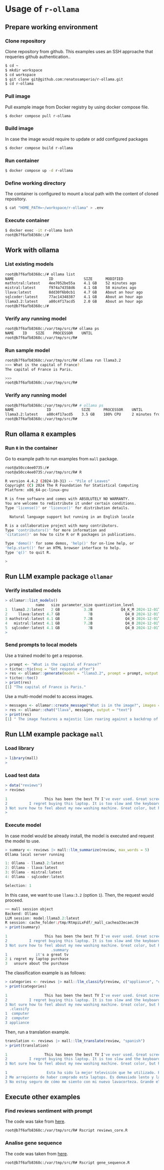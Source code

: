 # Usage of `r-ollama`

## Prepare working environment
### Clone repository
Clone repository from github. This examples uses an SSH approache that requeries github authentication..
```bash
$ cd ~
$ mkdir workspace
$ cd workspace
$ git clone git@github.com:renatosamperio/r-ollama.git
$ cd r-ollama
```

### Pull image
Pull example image from Docker registry by using docker compose file.
```bash
$ docker compose pull r-ollama
```

### Build image
In case the image would require to update or add configured packages 
```bash
$ docker compose build r-ollama
```

### Run container
```bash
$ docker compose up -d r-ollama
```

### Define working directory
The container is configured to mount a local path with the content of cloned repository.
```bash
$ cat "HOME_PATH=~/workspace/r-ollama" > .env
```

### Execute container
```bash
$ docker exec -it r-ollama bash
root@b7f6afb8368c:/# 
```

## Work with ollama
### List existing models
```bash
root@b7f6afb8368c:/# ollama list
NAME                ID              SIZE      MODIFIED          
mathstral:latest    4ee7052be55a    4.1 GB    52 minutes ago       
mistral:latest      f974a74358d6    4.1 GB    58 minutes ago       
llava:latest        8dd30f6b0cb1    4.7 GB    About an hour ago    
sqlcoder:latest     77ac14348387    4.1 GB    About an hour ago    
llama3.2:latest     a80c4f17acd5    2.0 GB    About an hour ago    
root@b7f6afb8368c:/# 
```

### Verify any running model
```bash
root@b7f6afb8368c:/var/tmp/src/R# ollama ps
NAME    ID    SIZE    PROCESSOR    UNTIL 
root@b7f6afb8368c:/var/tmp/src/R#
```

### Run sample model
```bash
root@b7f6afb8368c:/var/tmp/src/R# ollama run llama3.2
>>> What is the capital of France?
The capital of France is Paris.

>>> 
root@b7f6afb8368c:/var/tmp/src/R#
```

### Verify any running model
```bash
root@b7f6afb8368c:/var/tmp/src/R# # ollama ps
NAME               ID              SIZE      PROCESSOR    UNTIL              
llama3.2:latest    a80c4f17acd5    3.5 GB    100% CPU     2 minutes from now   
root@b7f6afb8368c:/var/tmp/src/R#
```

## Run ollama `R` examples
### Run `R` in the container
Go to example path to run examples from `mall` package.
```bash
root@a50cc4ee0735:/# 
root@a50cc4ee0735:/var/tmp/src/R# R

R version 4.4.2 (2024-10-31) -- "Pile of Leaves"
Copyright (C) 2024 The R Foundation for Statistical Computing
Platform: x86_64-pc-linux-gnu

R is free software and comes with ABSOLUTELY NO WARRANTY.
You are welcome to redistribute it under certain conditions.
Type 'license()' or 'licence()' for distribution details.

  Natural language support but running in an English locale

R is a collaborative project with many contributors.
Type 'contributors()' for more information and
'citation()' on how to cite R or R packages in publications.

Type 'demo()' for some demos, 'help()' for on-line help, or
'help.start()' for an HTML browser interface to help.
Type 'q()' to quit R.

> 
```

## Run LLM example package `ollamar`
### Verify installed models
```r
> ollamar::list_models() 
              name   size parameter_size quantization_level            modified
1  llama3.2:latest   2 GB           3.2B             Q4_K_M 2024-12-01T14:44:39
2     llava:latest 4.7 GB             7B               Q4_0 2024-12-01T14:59:24
3 mathstral:latest 4.1 GB           7.2B               Q4_0 2024-12-01T15:12:25
4   mistral:latest 4.1 GB           7.2B               Q4_0 2024-12-01T15:05:48
5  sqlcoder:latest 4.1 GB             7B               Q4_0 2024-12-01T14:51:14
>
```

### Send prompts to local models
Use a trained model to get a response.
```r
> prompt <- "What is the capital of France?"
> tictoc::tic(msg = "Got response after")
> res <- ollamar::generate(model = "llama3.2", prompt = prompt, output = "text")
> tictoc::toc()
> print(res)
[1] "The capital of France is Paris."
```

Use a multi-model model to access images.
```r
> messages <- ollamar::create_message("What is in the image?", images = "lion.png")
> res <- ollamar::chat("llava", messages, output = "text")
> print(res)
[1] " The image features a majestic lion roaring against a backdrop of the sunset or sunrise. The lion appears to be in mid-roar, showcasing its powerful teeth and muscles. The setting suggests it's either early morning or late afternoon due to the warm lighting and colors present in the sky. "
```

## Run LLM example package `mall`
### Load library
```r
> library(mall)
>
```

### Load test data
```r
> data("reviews")
> reviews
                                                                              review
1                 This has been the best TV I've ever used. Great screen, and sound.
2          I regret buying this laptop. It is too slow and the keyboard is too noisy
3 Not sure how to feel about my new washing machine. Great color, but hard to figure
> 
```

### Execute model
In case model would be already install, the model is executed and request the model to use.
```r
> summary <- reviews |> mall::llm_summarize(review, max_words = 5)
Ollama local server running

1: Ollama - llama3.2:latest
2: Ollama - llava:latest
3: Ollama - mistral:latest
4: Ollama - sqlcoder:latest

Selection: 1
```
In this case, we want to use `llama:3.2` (option `1`). Then, the request would proceed.

```r
── mall session object 
Backend: Ollama
LLM session: model:llama3.2:latest
R session: cache_folder:/tmp/RtmpiLxFdf/_mall_cachea33ecaec39
> print(summary)
                                                                              review
1                 This has been the best TV I've ever used. Great screen, and sound.
2          I regret buying this laptop. It is too slow and the keyboard is too noisy
3 Not sure how to feel about my new washing machine. Great color, but hard to figure
                     .summary
1             it's a great tv
2 i regret my laptop purchase
3   unsure about the purchase
```

The classification example is as follows:

```r
> categories <- reviews |> mall::llm_classify(review, c("appliance", "computer"))
> print(categories)
                                                                              review
1                 This has been the best TV I've ever used. Great screen, and sound.
2          I regret buying this laptop. It is too slow and the keyboard is too noisy
3 Not sure how to feel about my new washing machine. Great color, but hard to figure
  .classify
1  computer
2  computer
3 appliance
```

Then, run a translation example.

```r
translation <- reviews |> mall::llm_translate(review, "spanish")
> print(translation)
                                                                              review
1                 This has been the best TV I've ever used. Great screen, and sound.
2          I regret buying this laptop. It is too slow and the keyboard is too noisy
3 Not sure how to feel about my new washing machine. Great color, but hard to figure
                                                                                       .translation
1                  Esta ha sido la mejor televisión que he utilizado. Pantalla y sonido excelentes.
2 Me arrepiento de haber comprado esta laptops. Es demasiado lento y la tecla es demasiado ruidosa.
3 No estoy seguro de cómo me siento con mi nuevo lavacorteza. Grande el color pero difícil entender
```

## Execute other examples
### Find reviews sentiment with prompt 
The code was take from [here](https://cran.r-project.org/web/packages/ollamar/readme/README.html).
```bash
root@b7f6afb8368c:/var/tmp/src/R# Rscript reviews_core.R 
```

### Analise gene sequence
The code was taken from [here](https://www.r-bloggers.com/2024/08/use-r-to-prompt-a-local-llm-with-ollamar/).
```bash
root@b7f6afb8368c:/var/tmp/src/R# Rscript gene_sequence.R 
```